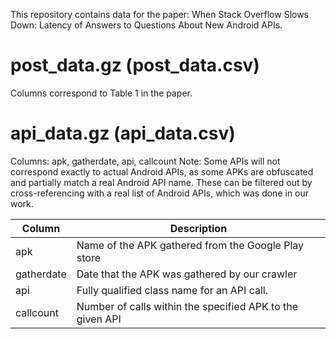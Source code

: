 This repository contains data for the paper: When Stack Overflow Slows Down: Latency of Answers to Questions About New Android APIs.

# post_data.gz (post_data.csv)

Columns correspond to Table 1 in the paper.

# api_data.gz (api_data.csv)

Columns: apk, gatherdate, api, callcount
Note: Some APIs will not correspond exactly to actual Android APIs, as some APKs are obfuscated and partially match a real Android API name. These can be filtered out by cross-referencing with a real list of Android APIs, which was done in our work.

| Column | Description |
| ------ | ----------- |
| apk | Name of the APK gathered from the Google Play store |
| gatherdate | Date that the APK was gathered by our crawler |
| api | Fully qualified class name for an API call. |
| callcount | Number of calls within the specified APK to the given API |